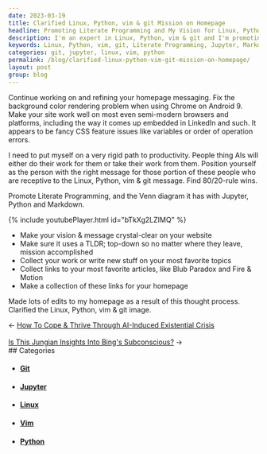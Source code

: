 ```yaml
---
date: 2023-03-19
title: Clarified Linux, Python, vim & git Mission on Homepage
headline: Promoting Literate Programming and My Vision for Linux, Python, Vim & Git on My Homepage
description: I'm an expert in Linux, Python, vim & git and I'm promoting Literate Programming and its connection to Jupyter, Python and Markdown. On my homepage, I've collected my work and favorite articles to make my vision and message clear. Come check it out and see what I have to offer!
keywords: Linux, Python, vim, git, Literate Programming, Jupyter, Markdown, Homepage, Messaging, Browsers, Platforms, Vision, Articles, Links, Collection, Refining
categories: git, jupyter, linux, vim, python
permalink: /blog/clarified-linux-python-vim-git-mission-on-homepage/
layout: post
group: blog
---
```



Continue working on and refining your homepage messaging. Fix the background
color rendering problem when using Chrome on Android 9. Make your site work
well on most even semi-modern browsers and platforms, including the way it
comes up embedded in LinkedIn and such. It appears to be fancy CSS feature
issues like variables or order of operation errors.

I need to put myself on a very rigid path to productivity. People thing AIs
will either do their work for them or take their work from them. Position
yourself as the person with the right message for those portion of these people
who are receptive to the Linux, Python, vim & git message. Find 80/20-rule
wins.

Promote Literate Programming, and the Venn diagram it has with Jupyter, Python
and Markdown.

{% include youtubePlayer.html id="bTkXg2LZIMQ" %}

- Make your vision & message crystal-clear on your website
- Make sure it uses a TLDR; top-down so no matter where they leave, mission
  accomplished
- Collect your work or write new stuff on your most favorite topics
- Collect links to your most favorite articles, like Blub Paradox and Fire &
  Motion
- Make a collection of these links for your homepage

Made lots of edits to my homepage as a result of this thought process.
Clarified the Linux, Python, vim & git image.


<div class="arrow-links"><div class="post-nav-prev"><span class="arrow">&larr;&nbsp;</span><a href="/blog/how-to-cope-thrive-through-ai-induced-existential-crisis/">How To Cope & Thrive Through AI-Induced Existential Crisis</a></div> &nbsp; <div class="post-nav-next"><a href="/blog/is-this-jungian-insights-into-bing-s-subconscious/">Is This Jungian Insights Into Bing's Subconscious?</a><span class="arrow">&nbsp;&rarr;</span></div></div>
## Categories

<ul>
<li><h4><a href='/git/'>Git</a></h4></li>
<li><h4><a href='/jupyter/'>Jupyter</a></h4></li>
<li><h4><a href='/linux/'>Linux</a></h4></li>
<li><h4><a href='/vim/'>Vim</a></h4></li>
<li><h4><a href='/python/'>Python</a></h4></li></ul>